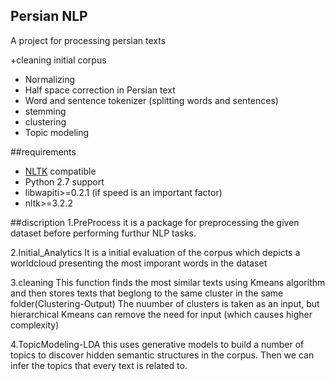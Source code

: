 Persian NLP
------------

A project for processing persian texts

+cleaning initial corpus
+ Normalizing
+ Half space correction in Persian text
+ Word and sentence tokenizer (splitting words and sentences)
+ stemming
+ clustering 
+ Topic modeling

##requirements

+ [NLTK](http://nltk.org/) compatible
+ Python 2.7 support
+ libwapiti>=0.2.1 (if speed is an important factor)
+ nltk>=3.2.2


##discription 
1.PreProcess
 it is a package for preprocessing the given dataset before performing furthur NLP tasks. 
 
2.Initial_Analytics 
  It is a initial evaluation of the corpus which depicts a worldcloud presenting the most imporant words in the dataset
  
3.cleaning
  This function finds the most similar texts using Kmeans algorithm and then stores texts that beglong to the same cluster in the same folder(Clustering-Output)
  The nuumber of clusters is taken as an input, but hierarchical Kmeans can remove the need for input (which causes higher complexity)

4.TopicModeling-LDA
  this uses generative models to build a number of topics to discover hidden semantic structures in the corpus. Then we can infer  the topics that every text is related to. 
